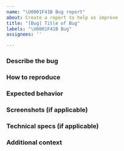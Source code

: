 ```yaml
---
name: "\U0001F41B Bug report"
about: Create a report to help us improve
title: "[Bug] Title of Bug"
labels: "\U0001F41B Bug"
assignees: ''

---
```


### Describe the bug


### How to reproduce


### Expected behavior


### Screenshots (if applicable)


### Technical specs (if applicable)


### Additional context

